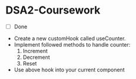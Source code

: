 # DSA2-Coursework

- [ ] Done

- Create a new customHook called useCounter.
- Implement followed methods to handle counter:
  1. Increment
  2. Decrement
  3. Reset
- Use above hook into your current component
